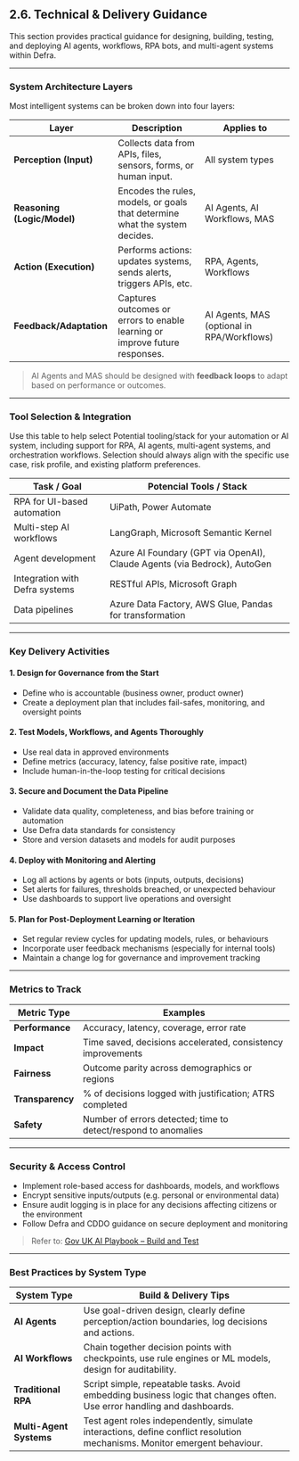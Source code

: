 ## 2.6. Technical & Delivery Guidance

This section provides practical guidance for designing, building, testing, and deploying AI agents, workflows, RPA bots, and multi-agent systems within Defra.

---

### System Architecture Layers

Most intelligent systems can be broken down into four layers:

| Layer              | Description | Applies to |
|-------------------|-------------|------------|
| **Perception (Input)**  | Collects data from APIs, files, sensors, forms, or human input. | All system types |
| **Reasoning (Logic/Model)** | Encodes the rules, models, or goals that determine what the system decides. | AI Agents, AI Workflows, MAS |
| **Action (Execution)**  | Performs actions: updates systems, sends alerts, triggers APIs, etc. | RPA, Agents, Workflows |
| **Feedback/Adaptation** | Captures outcomes or errors to enable learning or improve future responses. | AI Agents, MAS (optional in RPA/Workflows) |

> AI Agents and MAS should be designed with **feedback loops** to adapt based on performance or outcomes.

---

### Tool Selection & Integration

Use this table to help select Potential tooling/stack for your automation or AI system, including support for RPA, AI agents, multi-agent systems, and orchestration workflows. Selection should always align with the specific use case, risk profile, and existing platform preferences.

| Task / Goal                           | Potencial Tools / Stack |
|---------------------------------------|----------------------------|
| RPA for UI-based automation           | UiPath, Power Automate |
| Multi-step AI workflows               | LangGraph, Microsoft Semantic Kernel |
| Agent development                     | Azure AI Foundary (GPT via OpenAI), Claude Agents (via Bedrock), AutoGen |
| Integration with Defra systems        | RESTful APIs, Microsoft Graph |
| Data pipelines                        | Azure Data Factory, AWS Glue, Pandas for transformation |

---

### Key Delivery Activities

#### 1. **Design for Governance from the Start**
- Define who is accountable (business owner, product owner)
- Create a deployment plan that includes fail-safes, monitoring, and oversight points

#### 2. **Test Models, Workflows, and Agents Thoroughly**
- Use real data in approved environments
- Define metrics (accuracy, latency, false positive rate, impact)
- Include human-in-the-loop testing for critical decisions

#### 3. **Secure and Document the Data Pipeline**
- Validate data quality, completeness, and bias before training or automation
- Use Defra data standards for consistency
- Store and version datasets and models for audit purposes

#### 4. **Deploy with Monitoring and Alerting**
- Log all actions by agents or bots (inputs, outputs, decisions)
- Set alerts for failures, thresholds breached, or unexpected behaviour
- Use dashboards to support live operations and oversight

#### 5. **Plan for Post-Deployment Learning or Iteration**
- Set regular review cycles for updating models, rules, or behaviours
- Incorporate user feedback mechanisms (especially for internal tools)
- Maintain a change log for governance and improvement tracking

---

### Metrics to Track

| Metric Type      | Examples |
|------------------|----------|
| **Performance**  | Accuracy, latency, coverage, error rate |
| **Impact**       | Time saved, decisions accelerated, consistency improvements |
| **Fairness**     | Outcome parity across demographics or regions |
| **Transparency** | % of decisions logged with justification; ATRS completed |
| **Safety**       | Number of errors detected; time to detect/respond to anomalies |

---

### Security & Access Control

- Implement role-based access for dashboards, models, and workflows
- Encrypt sensitive inputs/outputs (e.g. personal or environmental data)
- Ensure audit logging is in place for any decisions affecting citizens or the environment
- Follow Defra and CDDO guidance on secure deployment and monitoring

> Refer to: [Gov UK AI Playbook – Build and Test](https://www.gov.uk/government/publications/ai-playbook-for-the-uk-government)

---

### Best Practices by System Type

| System Type          | Build & Delivery Tips |
|----------------------|-----------------------|
| **AI Agents**        | Use goal-driven design, clearly define perception/action boundaries, log decisions and actions. |
| **AI Workflows**     | Chain together decision points with checkpoints, use rule engines or ML models, design for auditability. |
| **Traditional RPA**  | Script simple, repeatable tasks. Avoid embedding business logic that changes often. Use error handling and dashboards. |
| **Multi-Agent Systems** | Test agent roles independently, simulate interactions, define conflict resolution mechanisms. Monitor emergent behaviour. |
